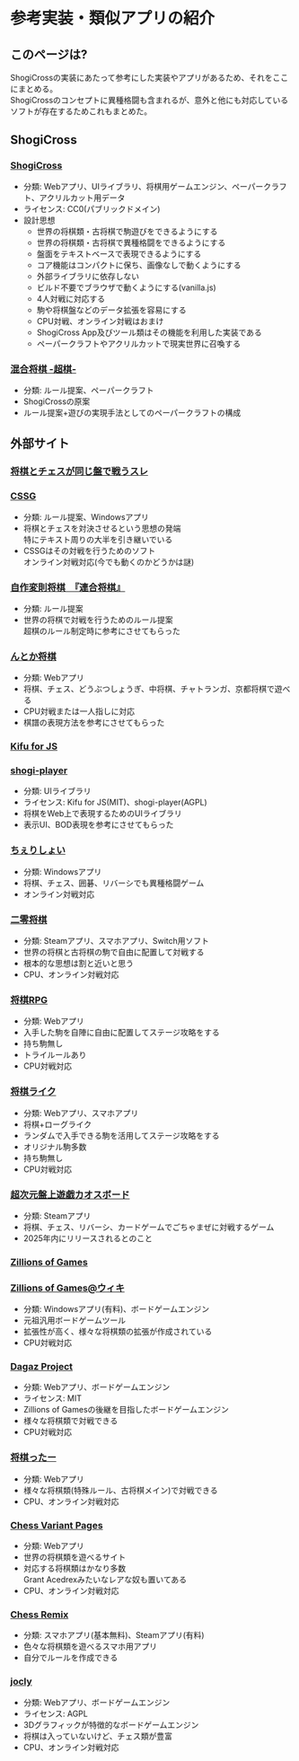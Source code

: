 # 参考実装・類似アプリの紹介
## このページは?
ShogiCrossの実装にあたって参考にした実装やアプリがあるため、それをここにまとめる。  
ShogiCrossのコンセプトに異種格闘も含まれるが、意外と他にも対応しているソフトが存在するためこれもまとめた。

## ShogiCross
### [ShogiCross](https://shogicross.yosgspec.com/#app)
* 分類: Webアプリ、UIライブラリ、将棋用ゲームエンジン、ペーパークラフト、アクリルカット用データ
* ライセンス: CC0(パブリックドメイン)
* 設計思想
    * 世界の将棋類・古将棋で駒遊びをできるようにする
    * 世界の将棋類・古将棋で異種格闘をできるようにする
    * 盤面をテキストベースで表現できるようにする
    * コア機能はコンパクトに保ち、画像なしで動くようにする
    * 外部ライブラリに依存しない
    * ビルド不要でブラウザで動くようにする(vanilla.js)
    * 4人対戦に対応する
    * 駒や将棋盤などのデータ拡張を容易にする
    * CPU対戦、オンライン対戦はおまけ
    * ShogiCross App及びツール類はその機能を利用した実装である
    * ペーパークラフトやアクリルカットで現実世界に召喚する

### [混合将棋 -超棋-](https://drive.google.com/file/d/0B75PndrlQqwbZnNONVN4NHpTcWc/view?resourcekey=0-i0UIfQRzmfqTaelhUcYSoA)
* 分類: ルール提案、ペーパークラフト
* ShogiCrossの原案
* ルール提案+遊びの実現手法としてのペーパークラフトの構成

## 外部サイト
### [将棋とチェスが同じ盤で戦うスレ](https://web.archive.org/web/20060225234451/http://www.geocities.co.jp:80/Playtown-Toys/8188/)
### [CSSG](https://web.archive.org/web/20181107161900/http://www.geocities.co.jp/SiliconValley-Sunnyvale/4739/shogi/)
* 分類: ルール提案、Windowsアプリ
* 将棋とチェスを対決させるという思想の発端  
  特にテキスト周りの大半を引き継いでいる
* CSSGはその対戦を行うためのソフト  
  オンライン対戦対応(今でも動くのかどうかは謎)

### [自作変則将棋　『連合将棋』](https://web.archive.org/web/20131103225945/http://blog.hangame.co.jp/P427369068/article/40534170/)
* 分類: ルール提案
* 世界の将棋で対戦を行うためのルール提案  
  超棋のルール制定時に参考にさせてもらった

### [んとか将棋](https://syouginojikan.web.fc2.com)
* 分類: Webアプリ
* 将棋、チェス、どうぶつしょうぎ、中将棋、チャトランガ、京都将棋で遊べる
* CPU対戦または一人指しに対応
* 棋譜の表現方法を参考にさせてもらった

### [Kifu for JS](https://kifu-for-js.81.la)
### [shogi-player](https://shogi-player.netlify.app)
* 分類: UIライブラリ
* ライセンス: Kifu for JS(MIT)、shogi-player(AGPL)
* 将棋をWeb上で表現するためのUIライブラリ
* 表示UI、BOD表現を参考にさせてもらった

### [ちぇりしょい](https://www.freem.ne.jp/win/game/6444)
* 分類: Windowsアプリ
* 将棋、チェス、囲碁、リバーシでも異種格闘ゲーム
* オンライン対戦対応

### [二零将棋](https://sites.google.com/takasagosewoi.net/20shogi)
* 分類: Steamアプリ、スマホアプリ、Switch用ソフト
* 世界の将棋と古将棋の駒で自由に配置して対戦する
* 根本的な思想は割と近いと思う
* CPU、オンライン対戦対応

### [将棋RPG](https://hothukurou.com/game/Shogi/index.html)
* 分類: Webアプリ
* 入手した駒を自陣に自由に配置してステージ攻略をする
* 持ち駒無し
* トライルールあり
* CPU対戦対応

### [将棋ライク](https://unityroom.com/games/shougi-like)
* 分類: Webアプリ、スマホアプリ
* 将棋+ローグライク
* ランダムで入手できる駒を活用してステージ攻略をする
* オリジナル駒多数
* 持ち駒無し
* CPU対戦対応

### [超次元盤上遊戯カオスボード](https://store.steampowered.com/app/2905650)
* 分類: Steamアプリ
* 将棋、チェス、リバーシ、カードゲームでごちゃまぜに対戦するゲーム
* 2025年内にリリースされるとのこと

### [Zillions of Games](https://www.zillions-of-games.com)
### [Zillions of Games@ウィキ](https://w.atwiki.jp/zillionsofgames)
* 分類: Windowsアプリ(有料)、ボードゲームエンジン
* 元祖汎用ボードゲームツール
* 拡張性が高く、様々な将棋類の拡張が作成されている
* CPU対戦対応

### [Dagaz Project](https://dagazproject.github.io)
* 分類: Webアプリ、ボードゲームエンジン
* ライセンス: MIT
* Zillions of Gamesの後継を目指したボードゲームエンジン
* 様々な将棋類で対戦できる
* CPU対戦対応

### [将棋ったー](https://shogitter.com)
* 分類: Webアプリ
* 様々な将棋類(特殊ルール、古将棋メイン)で対戦できる
* CPU、オンライン対戦対応

### [Chess Variant Pages](https://www.chessvariants.org)
* 分類: Webアプリ
* 世界の将棋類を遊べるサイト
* 対応する将棋類はかなり多数  
  Grant Acedrexみたいなレアな奴も置いてある
* CPU、オンライン対戦対応

### [Chess Remix](https://chessremix.app)
* 分類: スマホアプリ(基本無料)、Steamアプリ(有料)
* 色々な将棋類を遊べるスマホ用アプリ
* 自分でルールを作成できる

### [jocly](https://jocly.jcfrog.com/joclymatch/gamespanel.php)
* 分類: Webアプリ、ボードゲームエンジン
* ライセンス: AGPL
* 3Dグラフィックが特徴的なボードゲームエンジン
* 将棋は入っていないけど、チェス類が豊富
* CPU、オンライン対戦対応

